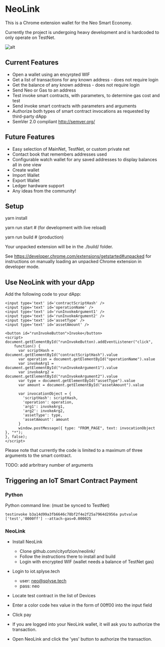 
# NeoLink

This is a Chrome extension wallet for the Neo Smart Economy.

Currently the project is undergoing heavy development and is hardcoded to only operate on TestNet.

![alt](https://github.com/phetter/NeoLink/blob/master/neolink_alpha_ss.png)


## Current Features

* Open a wallet using an encyrpted WIF
* Get a list of transactions for any known address - does not require login
* Get the balance of any known address - does not require login
* Send Neo or Gas to an address
* Test invoke smart contracts, with parameters, to determine gas cost and test
* Send invoke smart contracts with parameters and arguments
* Authorize both types of smart contract invocations as requested by third-party dApp
* SemVer 2.0 compliant http://semver.org/


## Future Features

* Easy selection of MainNet, TestNet, or custom private net
* Contact book that remembers addresses used 
* Configurable watch wallet for any saved addresses to display balances all in one view
* Create wallet
* Import Wallet
* Export Wallet
* Ledger hardware support
* Any ideas from the community!


## Setup

yarn install

yarn run start &#35; (for development with live reload)

yarn run build &#35; (production)


Your unpacked extension will be in the ./build/ folder.

See https://developer.chrome.com/extensions/getstarted#unpacked for instructions on manually loading an unpacked Chrome extension in developer mode.

## Use NeoLink with your dApp

Add the following code to your dApp:


```
<input type='text' id='contractScriptHash' />
<input type='text' id='operationName' />
<input type='text' id='runInvokeArgument1' />
<input type='text' id='runInvokeArgument2' />
<input type='text' id='assetType' />
<input type='text' id='assetAmount' />

<button id="runInvokeButton">Invoke</button>
<script>
document.getElementById("runInvokeButton).addEventListener("click",
    function() {
      var scriptHash = document.getElementById("contractScriptHash").value
      var operation = document.getElementById("operationName").value
      var invokeArg1 = document.getElementById("runInvokeArgument1").value
      var invokeArg2 = document.getElementById("runInvokeArgument2").value
      var type = document.getElementById("assetType").value
      var amount = document.getElementById("assetAmount").value

      var invocationObject = {
        'scriptHash': scriptHash,
        'operation': operation,
        'arg1': invokeArg1,
        'arg2': invokeArg2,
        'assetType': type,
        'assetAmount': amount
      }
      window.postMessage({ type: "FROM_PAGE", text: invocationObject }, "*");
}, false);
</script>
```


Please note that currently the code is limited to a maximum of three arguments to the smart contract.

TODO: add arbritrary number of arguments


## Triggering an IoT Smart Contract Payment

### Python

Python command line: (must be synced to TestNet)
```
testinvoke b3a14d99a3fb6646c78bf2f4e2f25a7964d2956a putvalue ['test','0000ff'] --attach-gas=0.000025

```

### NeoLink

- Install NeoLink
    - Clone github.com/cityofzion/neolink/
    - Follow the instructions there to install and build
    - Login with encrypted WIF (wallet needs a balance of TestNet gas)

- Login to iot.splyse.tech
    - user: neo@splyse.tech
    - pass: neo
- Locate test contract in the list of Devices
- Enter a color code hex value in the form of 00ff00 into the input field
- Click pay
- If you are logged into your NeoLink wallet, it will ask you to authorize the transaction.
- Open NeoLink and click the 'yes' button to authorize the transaction.

